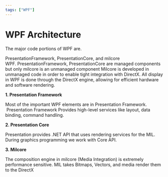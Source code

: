 ```yaml
---
tags: ["WPF"]
---
```


# WPF Architecture
<!--markdownlint-disable MD013 MD029 MD036 MD024 MD033 MD040 MD042 MD001 MD051 MD025 MD052-->
The major code portions of WPF are.

PresentationFramework, PresentationCore, and milcore WPF. PresentationFramework, PresentationCore are managed components but only milcore is an unmanaged component Milcore is developed in unmanaged code in order to enable tight integration with DirectX. All display in WPF is done through the DirectX engine, allowing for efficient hardware and software rendering.

**1. Presentation Framework**

Most of the important WPF elements are in Presentation Framework.  Presentation Framework Provides high-level services like layout, data binding, command handling.

**2. Presentation Core**

Presentation provides .NET API that uses rendering services for the MIL. During graphics programming we work with Core API.

**3. Milcore**

The composition engine in milcore (Media Integration) is extremely performance sensitive. MIL takes Bitmaps, Vectors, and media render them to the DirectX
